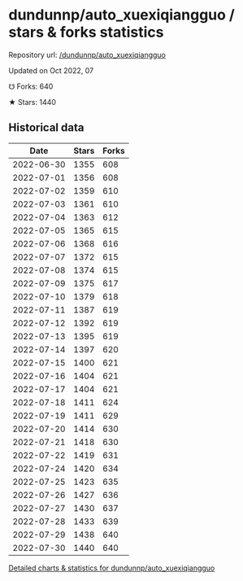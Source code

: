 # dundunnp/auto_xuexiqiangguo / stars & forks statistics

Repository url: [/dundunnp/auto_xuexiqiangguo](https://github.com/dundunnp/auto_xuexiqiangguo)

Updated on Oct 2022, 07

☋ Forks: 640

★ Stars: 1440

## Historical data
| Date | Stars | Forks |
|------|-------|-------|
| 2022-06-30 | 1355 | 608 | 
| 2022-07-01 | 1356 | 608 | 
| 2022-07-02 | 1359 | 610 | 
| 2022-07-03 | 1361 | 610 | 
| 2022-07-04 | 1363 | 612 | 
| 2022-07-05 | 1365 | 615 | 
| 2022-07-06 | 1368 | 616 | 
| 2022-07-07 | 1372 | 615 | 
| 2022-07-08 | 1374 | 615 | 
| 2022-07-09 | 1375 | 617 | 
| 2022-07-10 | 1379 | 618 | 
| 2022-07-11 | 1387 | 619 | 
| 2022-07-12 | 1392 | 619 | 
| 2022-07-13 | 1395 | 619 | 
| 2022-07-14 | 1397 | 620 | 
| 2022-07-15 | 1400 | 621 | 
| 2022-07-16 | 1404 | 621 | 
| 2022-07-17 | 1404 | 621 | 
| 2022-07-18 | 1411 | 624 | 
| 2022-07-19 | 1411 | 629 | 
| 2022-07-20 | 1414 | 630 | 
| 2022-07-21 | 1418 | 630 | 
| 2022-07-22 | 1419 | 631 | 
| 2022-07-24 | 1420 | 634 | 
| 2022-07-25 | 1423 | 635 | 
| 2022-07-26 | 1427 | 636 | 
| 2022-07-27 | 1430 | 637 | 
| 2022-07-28 | 1433 | 639 | 
| 2022-07-29 | 1438 | 640 | 
| 2022-07-30 | 1440 | 640 | 


[Detailed charts & statistics for dundunnp/auto_xuexiqiangguo](https://reviewgithub.com/rep/dundunnp/auto_xuexiqiangguo)
